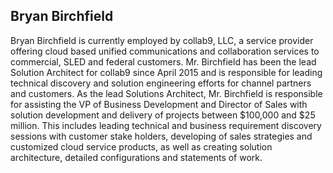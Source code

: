 ## Bryan Birchfield

Bryan Birchfield is currently employed by collab9, LLC, a service provider offering cloud based unified communications and collaboration services to commercial, SLED and federal customers. Mr. Birchfield has been the lead Solution Architect for collab9 since April 2015 and is responsible for leading technical discovery and solution engineering efforts for channel partners and customers. As the lead Solutions Architect, Mr. Birchfield is responsible for assisting the VP of Business Development and Director of Sales with solution development and delivery of projects between $100,000 and $25 million. This includes leading technical and business requirement discovery sessions with customer stake holders, developing of sales strategies and customized cloud service products, as well as creating solution architecture, detailed configurations and statements of work.
